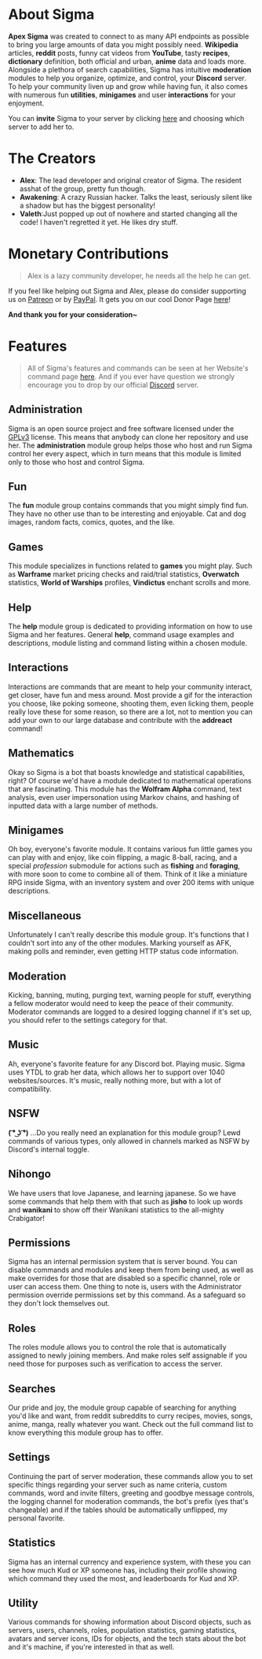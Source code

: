 # About Sigma

**Apex Sigma** was created to connect to as many API endpoints as possible to bring you large amounts of data you might possibly need. **Wikipedia** articles, **reddit** posts, funny cat videos from **YouTube**, tasty **recipes**, **dictionary** definition, both official and urban, **anime** data and loads more. Alongside a plethora of search capabilities, Sigma has intuitive **moderation** modules to help you organize, optimize, and control, your **Discord** server. To help your community liven up and grow while having fun, it also comes with numerous fun **utilities**, **minigames** and user **interactions** for your enjoyment.

You can **invite** Sigma to your server by clicking [here](https://discordapp.com/oauth2/authorize?client_id=216437513709944832&scope=bot&permissions=8) and choosing which server to add her to.

# The Creators

* **Alex**: The lead developer and original creator of Sigma. The resident asshat of the group, pretty fun though.
* **Awakening**: A crazy Russian hacker. Talks the least, seriously silent like a shadow but has the biggest personality!
* **Valeth**:Just popped up out of nowhere and started changing all the code! I haven't regretted it yet. He likes dry stuff.

# Monetary Contributions

> Alex is a lazy community developer, he needs all the help he can get.

If you feel like helping out Sigma and Alex, please do consider supporting us on [Patreon](https://www.patreon.com/ApexSigma) or by [PayPal](https://www.paypal.me/AleksaRadovic). It gets you on our cool Donor Page [here](https://auroraproject.xyz/#/sigma/about)!

**And thank you for your consideration~**

# Features
> All of Sigma's features and commands can be seen at her Website's command page [here](https://auroraproject.xyz/#/sigma/commands). And if you ever have question we strongly encourage you to drop by our official [Discord](https://discordapp.com/invite/aEUCHwX) server.

## Administration

Sigma is an open source project and free software licensed under the [GPLv3](https://github.com/aurora-pro/apex-sigma-core/blob/master/LICENSE.md) license. This means that anybody can clone her repository and use her. The **administration** module group helps those who host and run Sigma control her every aspect, which in turn means that this module is limited only to those who host and control Sigma.

## Fun

The **fun** module group contains commands that you might simply find fun. They have no other use than to be interesting and enjoyable. Cat and dog images, random facts, comics, quotes, and the like.

## Games

This module specializes in functions related to **games** you might play. Such as **Warframe** market pricing checks and raid/trial statistics, **Overwatch** statistics, **World of Warships** profiles, **Vindictus** enchant scrolls and more.

## Help

The **help** module group is dedicated to providing information on how to use Sigma and her features. General **help**, command usage examples and descriptions, module listing and command listing within a chosen module.

## Interactions

Interactions are commands that are meant to help your community interact, get closer, have fun and mess around. Most provide a gif for the interaction you choose, like poking someone, shooting them, even licking them, people really love these for some reason, so there are a lot, not to mention you can add your own to our large database and contribute with the **addreact** command!

## Mathematics

Okay so Sigma is a bot that boasts knowledge and statistical capabilities, right? Of course we'd have a module dedicated to mathematical operations that are fascinating. This module has the **Wolfram Alpha** command, text analysis, even user impersonation using Markov chains, and hashing of inputted data with a large number of methods.

## Minigames

Oh boy, everyone's favorite module. It contains various fun little games you can play with and enjoy, like coin flipping, a magic 8-ball, racing, and a special *profession* submodule for actions such as **fishing** and **foraging**, with more soon to come to combine all of them.
Think of it like a miniature RPG inside Sigma, with an inventory system and over 200 items with unique descriptions.

## Miscellaneous

Unfortunately I can't really describe this module group. It's functions that I couldn't sort into any of the other modules. Marking yourself as AFK, making polls and reminder, even getting HTTP status code information.

## Moderation

Kicking, banning, muting, purging text, warning people for stuff, everything a fellow moderator would need to keep the peace of their community. Moderator commands are logged to a desired logging channel if it's set up, you should refer to the settings category for that.

## Music

Ah, everyone's favorite feature for any Discord bot. Playing music. Sigma uses YTDL to grab her data, which allows her to support over 1040 websites/sources. It's music, really nothing more, but with a lot of compatibility.

## NSFW

**( ͡° ͜ʖ ͡°)** ...Do you really need an explanation for this module group?
Lewd commands of various types, only allowed in channels marked as NSFW by Discord's internal toggle.

## Nihongo

We have users that love Japanese, and learning japanese. So we have some commands that help them with that such as **jisho** to look up words and **wanikani** to show off their Wanikani statistics to the all-mighty Crabigator!

## Permissions

Sigma has an internal permission system that is server bound. You can disable commands and modules and keep them from being used, as well as make overrides for those that are disabled so a specific channel, role or user can access them. One thing to note is, users with the Administrator permission override permissions set by this command. As a safeguard so they don't lock themselves out.

## Roles

The roles module allows you to control the role that is automatically assigned to newly joining members. And make roles self assignable if you need those for purposes such as verification to access the server.

## Searches

Our pride and joy, the module group capable of searching for anything you'd like and want, from reddit subreddits to curry recipes, movies, songs, anime, manga, really whatever you want.
Check out the full command list to know everything this module group has to offer.

## Settings

Continuing the part of server moderation, these commands allow you to set specific things regarding your server such as name criteria, custom commands, word and invite filters, greeting and goodbye message controls, the logging channel for moderation commands, the bot's prefix (yes that's changeable) and if the tables should be automatically unflipped, my personal favorite.

## Statistics

Sigma has an internal currency and experience system, with these you can see how much Kud or XP someone has, including their profile showing which command they used the most, and leaderboards for Kud and XP.

## Utility

Various commands for showing information about Discord objects, such as servers, users, channels, roles, population statistics, gaming statistics, avatars and server icons, IDs for objects, and the tech stats about the bot and it's machine, if you're interested in that as well.
